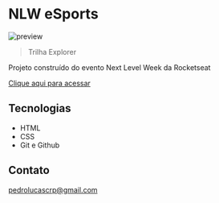 # NLW eSports

![preview](./.github/preview.png)

> Trilha Explorer

Projeto construído do evento Next Level Week da Rocketseat

[Clique aqui para acessar](https://pcrepaldi.github.io/NLW-Explorer/)

## Tecnologias

- HTML
- CSS
- Git e Github

## Contato 

pedrolucascrp@gmail.com
